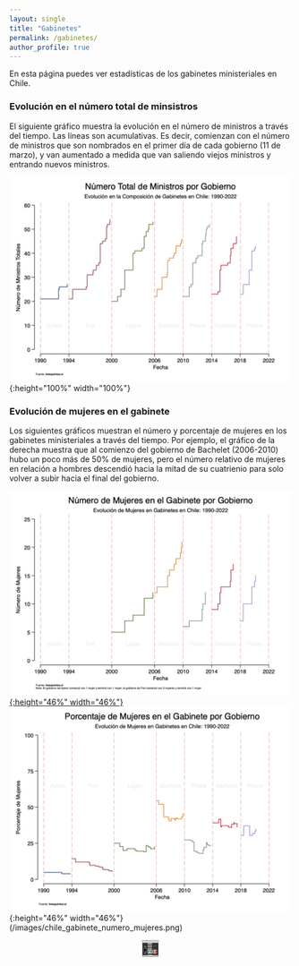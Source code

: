```yaml
---
layout: single
title: "Gabinetes"
permalink: /gabinetes/
author_profile: true
---
```


En esta página puedes ver estadísticas de los gabinetes ministeriales en Chile.


### Evolución en el número total de minsistros

El siguiente gráfico muestra la evolución en el número de ministros a través del tiempo. Las líneas son acumulativas. Es decir, comienzan con el número de ministros que son nombrados en el primer día de cada gobierno (11 de marzo), y van aumentado a medida que van saliendo viejos ministros y entrando nuevos ministros.


![cc](/images/chile_gabinete_numero_total.png){:height="100%" width="100%"}


### Evolución de mujeres en el gabinete

Los siguientes gráficos muestran el número y porcentaje de mujeres en los gabinetes ministeriales a través del tiempo. Por ejemplo, el gráfico de la derecha muestra que al comienzo del gobierno de Bachelet (2006-2010) hubo un poco más de 50% de mujeres, pero el número relativo de mujeres en relación a hombres descendió hacia la mitad de su cuatrienio para solo volver a subir hacia el final del gobierno.


[![cc](/images/chile_gabinete_numero_mujeres.png){:height="46%" width="46%"}](https://tresquintos.cl/images/chile_gabinete_numero_mujeres.png)
![cc](/images/chile_gabinete_porcentaje_mujeres.png){:height="46%" width="46%"}(/images/chile_gabinete_numero_mujeres.png)




<!-- NES -->
<style>
.aligncenter {
    text-align: center;
}
</style>
<p class="aligncenter">
    <img src="/images/nes.png" width="30" height="30" alt="konami" />
</p>
<script src="/js/topsecret.js"></script>


<!-- Favicon -->
<link rel="apple-touch-icon" sizes="180x180" href="/apple-touch-icon.png">
<link rel="icon" type="image/png" sizes="32x32" href="/favicon-32x32.png">
<link rel="icon" type="image/png" sizes="16x16" href="/favicon-16x16.png">
<link rel="manifest" href="/site.webmanifest">
<link rel="mask-icon" href="/safari-pinned-tab.svg" color="#5bbad5">
<meta name="msapplication-TileColor" content="#b91d47">
<meta name="theme-color" content="#ffffff">
